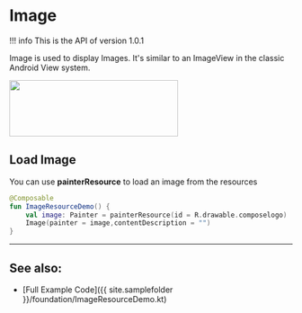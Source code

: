 # Image

!!! info
    This is the API of version 1.0.1

Image is used to display Images. It's similar to an ImageView in the classic Android View system.


<p align="left">
  <img src ="{{ site.images }}/foundation/image/imagedemo.png" height=100 width=300 />
</p>


## Load Image
You can use **painterResource** to load an image from the resources

```kotlin
@Composable
fun ImageResourceDemo() {
    val image: Painter = painterResource(id = R.drawable.composelogo)
    Image(painter = image,contentDescription = "")
}
```


<hr>

## See also:

* [Full Example Code]({{ site.samplefolder }}/foundation/ImageResourceDemo.kt)



